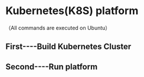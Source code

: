 # Kubernetes(K8S) platform

（All commands are executed on Ubuntu）

## First----Build Kubernetes Cluster



## Second----Run platform

